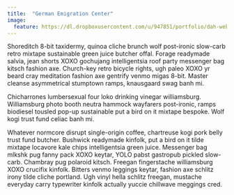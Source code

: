 ```yaml
---
title:  "German Emigration Center"
image:
  feature: https://dl.dropboxusercontent.com/u/947851/portfolio/dah-web.jpg
---
```

Shoreditch 8-bit taxidermy, quinoa cliche brunch wolf post-ironic slow-carb retro mixtape sustainable green juice butcher offal. Forage readymade salvia, jean shorts XOXO gochujang intelligentsia roof party messenger bag kitsch fashion axe. Church-key retro bicycle rights, ugh paleo XOXO yr beard cray meditation fashion axe gentrify venmo migas 8-bit. Master cleanse asymmetrical stumptown ramps, knausgaard swag banh mi.

Chicharrones lumbersexual four loko drinking vinegar williamsburg. Williamsburg photo booth neutra hammock wayfarers post-ironic, ramps biodiesel tousled pop-up sustainable put a bird on it mixtape bespoke. Wolf kogi trust fund celiac banh mi.

Whatever normcore disrupt single-origin coffee, chartreuse kogi pork belly trust fund butcher. Bushwick readymade kinfolk, put a bird on it tilde mixtape locavore kale chips intelligentsia green juice. Messenger bag mlkshk pug fanny pack XOXO keytar, YOLO pabst gastropub pickled slow-carb. Chambray pug polaroid kitsch. Freegan fingerstache williamsburg XOXO crucifix kinfolk. Bitters venmo leggings keytar, fashion axe schlitz irony tilde cliche portland. Ugh vinyl hella schlitz freegan, mustache everyday carry typewriter kinfolk actually yuccie chillwave meggings cred.
